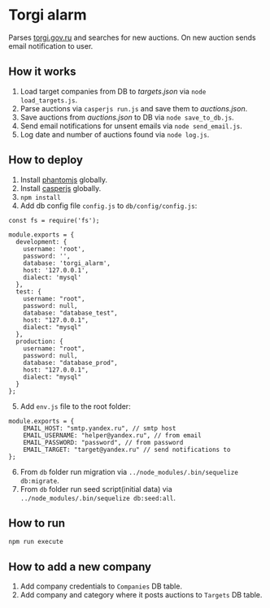 # Torgi alarm

Parses [torgi.gov.ru](https://torgi.gov.ru) and searches for new auctions. On new auction sends email notification to user.

## How it works
1. Load target companies from DB to *targets.json* via `node load_targets.js`.
2. Parse auctions via `casperjs run.js` and save them to *auctions.json*.
3. Save auctions from *auctions.json* to DB via `node save_to_db.js`.
4. Send email notifications for unsent emails via `node send_email.js`.
5. Log date and number of auctions found via `node log.js`.

## How to deploy
1. Install [phantomjs](https://github.com/ariya/phantomjs) globally.
2. Install [casperjs](http://casperjs.org/) globally.
3. `npm install`
4. Add db config file `config.js` to `db/config/config.js`:
```
const fs = require('fs');

module.exports = {
  development: {
    username: 'root',
    password: '',
    database: 'torgi_alarm',
    host: '127.0.0.1',
    dialect: 'mysql'
  },
  test: {
    username: "root",
    password: null,
    database: "database_test",
    host: "127.0.0.1",
    dialect: "mysql"
  },
  production: {
    username: "root",
    password: null,
    database: "database_prod",
    host: "127.0.0.1",
    dialect: "mysql"
  }
};
```
5. Add `env.js` file to the root folder:
```
module.exports = {
	EMAIL_HOST: "smtp.yandex.ru", // smtp host
	EMAIL_USERNAME: "helper@yandex.ru", // from email
	EMAIL_PASSWORD: "password", // from password
	EMAIL_TARGET: "target@yandex.ru" // send notifications to
};
```
6. From `db` folder run migration via `../node_modules/.bin/sequelize db:migrate`.
7. From `db` folder run seed script(initial data) via `../node_modules/.bin/sequelize db:seed:all`.

## How to run
```
npm run execute
```

## How to add a new company
1. Add company credentials to `Companies` DB table.
2. Add company and category where it posts auctions to `Targets` DB table.